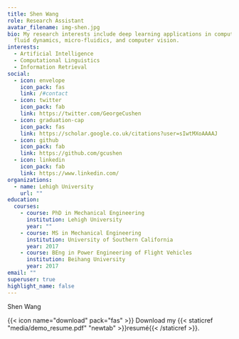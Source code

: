 ```yaml
---
title: Shen Wang
role: Research Assistant
avatar_filename: img-shen.jpg
bio: My research interests include deep learning applications in computational
  fluid dynamics, micro-fluidics, and computer vision.
interests:
  - Artificial Intelligence
  - Computational Linguistics
  - Information Retrieval
social:
  - icon: envelope
    icon_pack: fas
    link: /#contact
  - icon: twitter
    icon_pack: fab
    link: https://twitter.com/GeorgeCushen
  - icon: graduation-cap
    icon_pack: fas
    link: https://scholar.google.co.uk/citations?user=sIwtMXoAAAAJ
  - icon: github
    icon_pack: fab
    link: https://github.com/gcushen
  - icon: linkedin
    icon_pack: fab
    link: https://www.linkedin.com/
organizations:
  - name: Lehigh University
    url: ""
education:
  courses:
    - course: PhD in Mechanical Engineering
      institution: Lehigh University
      year: ""
    - course: MS in Mechanical Engineering
      institution: University of Southern California
      year: 2017
    - course: BEng in Power Engineering of Flight Vehicles
      institution: Beihang University
      year: 2017
email: ""
superuser: true
highlight_name: false
---
```

Shen Wang

{{< icon name="download" pack="fas" >}} Download my {{< staticref "media/demo_resume.pdf" "newtab" >}}resumé{{< /staticref >}}.